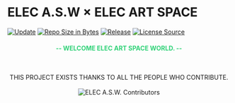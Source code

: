 # ELEC A.S.W × ELEC ART SPACE

[![Update](https://img.shields.io/badge/Updat-01/15/2024-darkorchid.svg?style=for-the-badge&logo=tor-browser&colorA=e3ff26&colorB=86fe2d&logoColor=000000&cacheSeconds=3600)]()
[![Repo Size in Bytes](https://img.shields.io/github/repo-size/ccxt/ccxt.svg?style=for-the-badge&logo=adobe-creative-cloud&cacheSeconds=3600&colorA=f9d423&colorB=ff4e50&logoColor=000000)]()
[![Release](https://img.shields.io/github/v/release/obsproject/obs-studio.svg?style=for-the-badge&logo=yamaha-motor-corporation&cacheSeconds=3600&colorA=c7ff00&colorB=3c4aed&logoColor=000000)]()
[![License Source](https://img.shields.io/badge/License%20-GPL%203.0-brightgreen.svg?style=for-the-badge&logo=authy&cacheSeconds=3600&colorA=4481eb&colorB=04befe)]()

<div align="center">
  <!-- <img src="./.github/resource/xxxx" width="85%" alt="ELEC A.S.W." title="ELEC A.S.W."><br><br> -->
  <h4 style="color: #31d278;"> -- WELCOME ELEC ART SPACE WORLD. -- </h4>
  <br>
  <p dir="auto" align="center">
  THIS PROJECT EXISTS THANKS TO ALL THE PEOPLE WHO CONTRIBUTE.<br><br>
  <a><img src="https://opencollective.com/jekyll/contributors.svg?width=890&amp;button=false" alt="ELEC A.S.W. Contributors"></a>
  </p>
</div>
